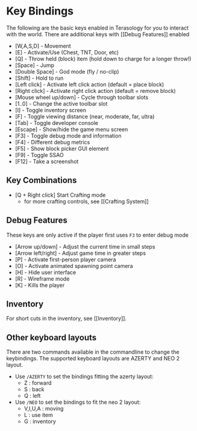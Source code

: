 Key Bindings
===============================

The following are the basic keys enabled in Terasology for you to interact with the world. There are additional keys with [[Debug Features]] enabled

* [W,A,S,D] - Movement
* [E] - Activate/Use (Chest, TNT, Door, etc)
* [Q] - Throw held (block) item (hold down to charge for a longer throw!)
* [Space] - Jump
* [Double Space] - God mode (fly / no-clip)
* [Shift] - Hold to run
* [Left click] - Activate left click action (default = place block)
* [Right click] - Activate right click action (default = remove block)
* [Mouse wheel up/down] - Cycle through toolbar slots
* [1..0] - Change the active toolbar slot
* [I] - Toggle inventory screen
* [F] - Toggle viewing distance (near, moderate, far, ultra)
* [Tab] - Toggle developer console
* [Escape] - Show/hide the game menu screen
* [F3] - Toggle debug mode and information
* [F4] - Different debug metrics
* [F5] - Show block picker GUI element
* [F9] - Toggle SSAO
* [F12] - Take a screenshot

Key Combinations
----------
* [Q + Right click] Start Crafting mode
    * for more crafting controls, see [[Crafting System]]

Debug Features
----------

These keys are only active if the player first uses `F3` to enter debug mode

* [Arrow up/down] - Adjust the current time in small steps
* [Arrow left/right] - Adjust game time in greater steps
* [P] - Activate first-person player camera
* [O] - Activate animated spawning point camera
* [H] - Hide user interface
* [R] - Wireframe mode
* [K] - Kills the player

Inventory
----------

For short cuts in the inventory, see [[Inventory]].

Other keyboard layouts
----------

There are two commands available in the commandline to change the keybindings. The supported keyboard layouts are AZERTY and NEO 2 layout.

* Use `/AZERTY` to set the bindings fitting the azerty layout:
   * Z : forward
   * S : back
   * Q : left
* Use `/NEO` to set the bindings to fit the neo 2 layout:
   * V,I,U,A : moving
   * L : use item
   * G : inventory